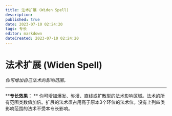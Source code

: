 ```yaml
---
title: 法术扩展 (Widen Spell)
description: 
published: true
date: 2023-07-10 02:24:20
tags: 专长
editor: markdown
dateCreated: 2023-07-10 02:24:20
---
```


# 法术扩展 (Widen Spell)

_你可增加自己法术的影响范围。_

---

****专长效果：** **
你可增加爆发、弥漫、直线或扩散型的法术影响区域。法术的所有范围类数值加倍。扩展的法术须占用高于原本3个环位的法术位。没有上列四类影响范围的法术不受本专长影响。

